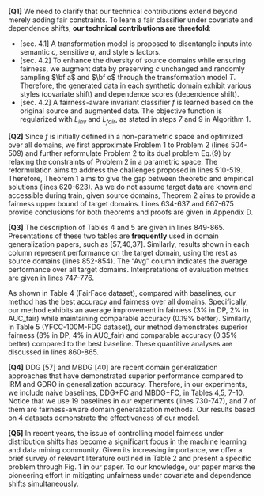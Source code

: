 

**[Q1]** We need to clarify that our technical contributions extend beyond merely adding fair constraints. To learn a fair classifier under covariate and dependence shifts, **our technical contributions are threefold**:
- [sec. 4.1] A transformation model is proposed to disentangle inputs into semantic $c$, sensitive $a$, and style $s$ factors.
- [sec. 4.2] To enhance the diversity of source domains while ensuring fairness, we augment data by preserving $c$ unchanged and randomly sampling $\bf a$ and $\bf c$ through the transformation model $T$. Therefore, the generated data in each synthetic domain exhibit various styles (covariate shift) and dependence scores (dependence shift). 
- [sec. 4.2] A fairness-aware invariant classifier $f$ is learned based on the original source and augmented data. The objective function is regularized with $L_{inv}$ and $L_{fair}$, as stated in steps 7 and 9 in Algorithm 1. 

**[Q2]** Since $f$ is initially defined in a non-parametric space and optimized over all domains, we first approximate Problem 1 to Problem 2 (lines 504-509) and further reformulate Problem 2 to its dual problem Eq.(9) by relaxing the constraints of Problem 2 in a parametric space. The reformulation aims to address the challenges proposed in lines 510-519. Therefore, Theorem 1 aims to give the gap between theoretic and empirical solutions (lines 620-623). As we do not assume target data are known and accessible during train, given source domains, Theorem 2 aims to provide a fairness upper bound of target domains. Lines 634-637 and 667-675 provide conclusions for both theorems and proofs are given in Appendix D.

**[Q3]** The description of Tables 4 and 5 are given in lines 849-865. Presentations of these two tables are **frequently** used in domain generalization papers, such as [57,40,37]. Similarly, results shown in each column represent performance on the target domain, using the rest as source domains (lines 852-854). The “Avg” column indicates the average performance over all target domains. Interpretations of evaluation metrics are given in lines 747-776.

As shown in Table 4 (FairFace dataset), compared with baselines, our method has the best accuracy and fairness over all domains. Specifically, our method exhibits an average improvement in fairness (3% in DP, 2% in AUC_fair) while maintaining comparable accuracy (0.19% better). Similarly, in Table 5 (YFCC-100M-FDG dataset), our method demonstrates superior fairness (8% in DP, 4% in AUC_fair) and comparable accuracy (0.35% better) compared to the best baseline. These quantitive analyses are discussed in lines 860-865.

**[Q4]** DDG [57] and MBDG [40] are recent domain generalization approaches that have demonstrated superior performance compared to IRM and GDRO in generalization accuracy. Therefore, in our experiments, we include naive baselines, DDG+FC and MBDG+FC, in Tables 4,5, 7-10.  Notice that we use 19 baselines in our experiments (lines 730-747), and 7 of them are fairness-aware domain generalization methods. Our results based on 4 datasets demonstrate the effectiveness of our model.

**[Q5]** In recent years, the issue of controlling model fairness under distribution shifts has become a significant focus in the machine learning and data mining community. Given its increasing importance, we offer a brief survey of relevant literature outlined in Table 2 and present a specific problem through Fig. 1 in our paper.  To our knowledge, our paper marks the pioneering effort in mitigating unfairness under covariate and dependence shifts simultaneously.
